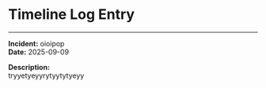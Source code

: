 # Timeline Log Entry
-----------------------

**Incident:** oioipop  
**Date:** 2025-09-09  

**Description:**  
tryyetyeyyrytyytytyeyy
